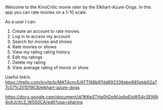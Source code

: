Welcome to the KinoCritic movie rater by the Elkhart-Azure-Dogs. In this app you can rate movies on a 1-10 scale. 

As a user I can: 

1. Create an account to rate movies 
2. Log in to access my account 
3. Search for movies and shows
4. Rate movies or shows
5. View my rating rating history 
6. Edit my ratings 
7. Delete my rating 
8. View average rating of movie or show 


Useful link/s
https://trello.com/invite/b/MAT4cncE/ATTI68b97dd692336ebe985ebb02a77c571c251D19C8/elkhart-azure-dogs

https://docs.google.com/document/d/1KKeSTHa0hDpMJp6qEIsWS4cSEN9j4oXJcXc3_W5S0CA/edit?usp=sharing
